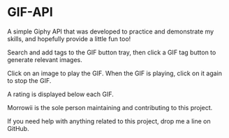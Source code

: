 # GIF-API

A simple Giphy API that was developed to practice and demonstrate my skills, and hopefully provide a little fun too!

Search and add tags to the GIF button tray, then click a GIF tag button to generate relevant images.

Click on an image to play the GIF. When the GIF is playing, click on it again to stop the GIF.

A rating is displayed below each GIF.

Morrowii is the sole person maintaining and contributing to this project.

If you need help with anything related to this project, drop me a line on GitHub.